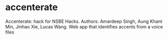 # accenterate
Accenterate: hack for NSBE Hacks. Authors: Amardeep Singh, Aung Khant Min, Jinhao Xie, Lucas Wang. Web app that identifies accents from a voice files
